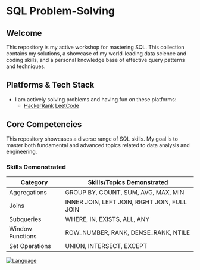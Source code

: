 
# SQL Problem-Solving 

## Welcome
This repository is my active workshop for mastering SQL. This collection contains my solutions, a showcase of my world-leading data science and coding skills, and a personal knowledge base of effective query patterns and techniques.

## Platforms & Tech Stack
- I am actively solving problems and having fun on these platforms:
  - [HackerRank](#) [LeetCode](#)

## Core Competencies
This repository showcases a diverse range of SQL skills. My goal is to master both fundamental and advanced topics related to data analysis and engineering.

### Skills Demonstrated
| Category             | Skills/Topics Demonstrated                  |
|-----------------------|---------------------------------------------|
| Aggregations          | GROUP BY, COUNT, SUM, AVG, MAX, MIN         |
| Joins                 | INNER JOIN, LEFT JOIN, RIGHT JOIN, FULL JOIN|
| Subqueries            | WHERE, IN, EXISTS, ALL, ANY                 |
| Window Functions      | ROW_NUMBER, RANK, DENSE_RANK, NTILE         |
| Set Operations        | UNION, INTERSECT, EXCEPT                    |
[![Language](https://img.shields.io/badge/Code-SQL-blue?style=flat-square&logo=mysql&logoColor=white)](#)
